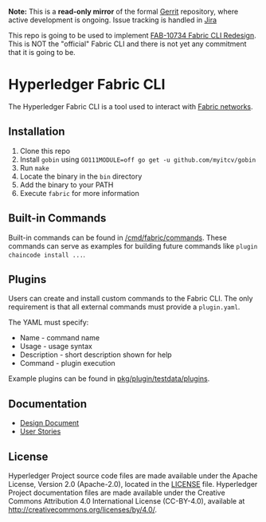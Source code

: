 [//]: # (SPDX-License-Identifier: CC-BY-4.0)

**Note:** This is a **read-only mirror** of the formal [Gerrit](https://gerrit.hyperledger.org/r/#/admin/projects/fabric-cli) repository,
where active development is ongoing. Issue tracking is handled in [Jira](https://jira.hyperledger.org/secure/Dashboard.jspa?selectPageId=10104)

This repo is going to be used to implement [FAB-10734 Fabric CLI Redesign](https://jira.hyperledger.org/browse/FAB-10734). This is NOT the "official" Fabric CLI and there is not yet any commitment that it is going to be.

# Hyperledger Fabric CLI

The Hyperledger Fabric CLI is a tool used to interact with [Fabric networks](https://hyperledger-fabric.readthedocs.io/en/latest/).  

## Installation

1. Clone this repo
2. Install `gobin` using `GO111MODULE=off go get -u github.com/myitcv/gobin`
3. Run `make`
4. Locate the binary in the `bin` directory
5. Add the binary to your PATH
6. Execute `fabric` for more information

## Built-in Commands

Built-in commands can be found in [/cmd/fabric/commands](/cmd/fabric/commands).  These commands can serve as examples for building future commands like `plugin chaincode install ...`.

## Plugins

Users can create and install custom commands to the Fabric CLI.  The only requirement is that all external commands must provide a `plugin.yaml`.

The YAML must specify:
* Name - command name
* Usage - usage syntax
* Description - short description shown for help
* Command - plugin execution

Example plugins can be found in [pkg/plugin/testdata/plugins](pkg/plugin/testdata/plugins).

## Documentation
* [Design Document](https://docs.google.com/document/d/1zIQrS4TRgQEx1z9-wwtO8tYOGRyWdUoTdfk49GFx1wY/edit?usp=sharing)
* [User Stories](https://docs.google.com/document/d/1dxOeM85PgrMNQUJMxB2kwhDthyWnzDxdPvjlwk7x4-w/edit?usp=sharing)

## License <a name="license"></a>

Hyperledger Project source code files are made available under the Apache
License, Version 2.0 (Apache-2.0), located in the [LICENSE](LICENSE) file.
Hyperledger Project documentation files are made available under the Creative
Commons Attribution 4.0 International License (CC-BY-4.0), available at http://creativecommons.org/licenses/by/4.0/.